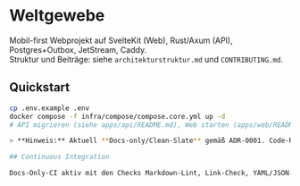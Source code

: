 <!-- Repo ist aktuell Docs-only. Befehle für spätere Gates sind unten als Vorschau markiert. -->
<!-- Docs-only (ADR-0001 Clean-Slate) • Re-Entry via Gates A–D -->
# Weltgewebe

Mobil-first Webprojekt auf SvelteKit (Web), Rust/Axum (API), Postgres+Outbox, JetStream, Caddy.  
Struktur und Beiträge: siehe `architekturstruktur.md` und `CONTRIBUTING.md`.

## Quickstart
```bash
cp .env.example .env
docker compose -f infra/compose/compose.core.yml up -d
# API migrieren (siehe apps/api/README.md), Web starten (apps/web/README.md)

> **Hinweis:** Aktuell **Docs-only/Clean-Slate** gemäß ADR-0001. Code-Re-Entry erfolgt über die Gates A–D (siehe `docs/process/fahrplan.md`).

## Continuous Integration

Docs-Only-CI aktiv mit den Checks Markdown-Lint, Link-Check, YAML/JSON-Lint und Budget-Stub (ci/budget.json).


